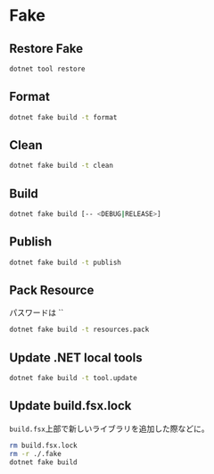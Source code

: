 # Fake

## Restore Fake

```sh
dotnet tool restore
```

## Format

```sh
dotnet fake build -t format
```

## Clean

```sh
dotnet fake build -t clean
```

## Build

```sh
dotnet fake build [-- <DEBUG|RELEASE>]
```

## Publish

```sh
dotnet fake build -t publish
```

## Pack Resource

パスワードは ``

```sh
dotnet fake build -t resources.pack
```

## Update .NET local tools

```sh
dotnet fake build -t tool.update
```

## Update build.fsx.lock

`build.fsx`上部で新しいライブラリを追加した際などに。

```sh
rm build.fsx.lock
rm -r ./.fake
dotnet fake build
```
